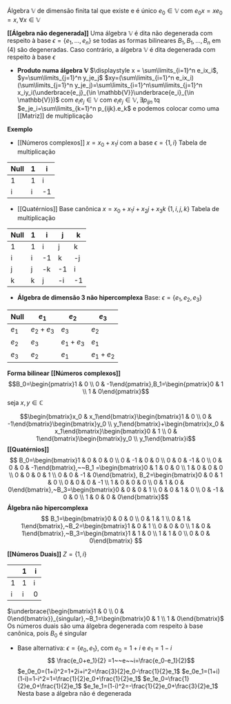 Álgebra $\mathbb{V}$ de dimensão finita tal que existe e é único $e_0\in \mathbb{V}$ com $e_0x=xe_0=x,\forall x \in \mathbb{V}$  

**[[Álgebra não degenerada]]**
Uma álgebra $\mathbb{V}$ é dita não degenerada com respeito à base $\epsilon =\{ e_1,...,e_n \}$ se todas as formas bilineares $B_1,B_1,...,B_n$ em (4) são degeneradas. Caso contrário, a álgebra $\mathbb{V}$ é dita degenerada com respeito à base $\epsilon$


- **Produto numa álgebra $\mathbb{V}$**
$\displaystyle x = \sum\limits_{i=1}^n e_ix_i$, $y=\sum\limits_{j=1}^n y_je_j$ 
$xy=(\sum\limits_{i=1}^n e_ix_i)(\sum\limits_{j=1}^n y_je_j)=\sum\limits_{i=1}^n\sum\limits_{j=1}^n x_iy_i(\underbrace{e_j}_{\in \mathbb{V}}\underbrace{e_i}_{\in \mathbb{V}})$  com $e_ie_j\in\mathbb{V}$ com $e_ie_j\in \mathbb{V},\exists p_{ijn}$ tq
$e_je_i=\sum\limits_{k=1}^n p_{ijk}.e_k$ e podemos colocar como uma [[Matriz]] de multiplicação

**Exemplo**
- [[Números complexos]] $x=x_0+x_1i$  com a base $\epsilon =\{ 1,i \}$
Tabela de multiplicação

| Null | 1   | i   |
| ---- | --- | --- |
| 1    | 1   | i   |
| i    | i   | -1    |
- [[Quatérnios]] Base canônica $x=x_0+x_1i+x_2j+x_3k$ $\{ 1,i,j,k \}$ 
Tabela de multiplicação

| Null | 1   | i   | j   | k   |
| ---- | --- | --- | --- | --- |
| 1    | 1   | i   | j   | k   |
| i    | i   | -1  | k   | -j  |
| j    | j   | -k  | -1  | i   |
| k    | k   | j   | -i  | -1  |
- **Álgebra de dimensão 3 não hipercomplexa** Base: $\epsilon=\{ e_1,e_2,e_3 \}$

| Null  | $e_1$     | $e_2$     | $e_3$     |
| ----- | --------- | --------- | --------- |
| $e_1$ | $e_2+e_3$ | $e_3$     | $e_2$     |
| $e_2$ | $e_3$     | $e_1+e_3$ | $e_1$     |
| $e_3$ | $e_2$     | $e_1$     | $e_1+e_2$ |
**Forma bilinear**
**[[Números complexos]]** 
$$B_0=\begin{pmatrix}1 & 0 \\ 0 & -1\end{pmatrix},B_1=\begin{pmatrix}0 & 1 \\ 1 & 0\end{pmatrix}$$
seja $x,y\in\mathbb{C}$ 

$$\begin{bmatrix}x_0 & x_1\end{bmatrix}\begin{bmatrix}1 & 0 \\ 0 & -1\end{bmatrix}\begin{bmatrix}y_0 \\ y_1\end{bmatrix}+\begin{bmatrix}x_0 & x_1\end{bmatrix}\begin{bmatrix}0 & 1 \\ 0 & 1\end{bmatrix}\begin{bmatrix}y_0 \\ y_1\end{bmatrix}i$$
**[[Quatérnios]]**
$$ B_0=\begin{bmatrix}1 & 0 & 0 & 0 \\ 0 & -1 & 0 & 0 \\ 0 & 0 & -1 & 0 \\ 0 & 0 & 0 & -1\end{bmatrix},~~B_1 =\begin{bmatrix}0 & 1 & 0 & 0 \\ 1 & 0 & 0 & 0 \\ 0 & 0 & 0 & 1 \\ 0 & 0 & -1 & 0\end{bmatrix}, B_2=\begin{bmatrix}0 & 0 & 1 & 0 \\ 0 & 0 & 0 & -1 \\ 1 & 0 & 0 & 0 \\ 0 & 1 & 0 & 0\end{bmatrix},~B_3=\begin{bmatrix}0 & 0 & 0 & 1 \\ 0 & 0 & 1 & 0 \\ 0 & -1 & 0 & 0 \\ 1 & 0 & 0 & 0\end{bmatrix}$$
**Álgebra não hipercomplexa**
$$ B_1=\begin{bmatrix}0 & 0 & 0 \\ 0 & 1 & 1 \\ 0 & 1 & 1\end{bmatrix},~B_2=\begin{bmatrix}1 & 0 & 1 \\ 0 & 0 & 0 \\ 1 & 0 & 1\end{bmatrix},~B_3=\begin{bmatrix}1 & 1 & 0 \\ 1 & 1 & 0 \\ 0 & 0 & 0\end{bmatrix} $$

**[[Números Duais]]** $Z=\{ 1,i \}$

|     | 1   | i   |
| --- | --- | --- |
| 1   | 1   | i   |
| i   | i   | 0   |
$\underbrace{\begin{bmatrix}1 & 0 \\ 0 & 0\end{bmatrix}}_{singular},~B_1=\begin{bmatrix}0 & 1 \\ 1 & 0\end{bmatrix}$
Os números duais são uma álgebra degenerada com respeito à base canônica, pois $B_0$ é singular
- Base alternativa: $\epsilon=\{ e_0,e_1 \}$, com $e_0=1+i$ e $e_1=1-i$ 
$$ \frac{e_0+e_1}{2} =1~~e~~i=\frac{e_0-e_1}{2}$$
$e_0e_0=(1+i)^2=1+2i+i^2=\frac{3}{2}e_0-\frac{1}{2}e_1$
$e_0e_1=(1+i)(1-i)=1-i^2=1=\frac{1}{2}e_0+\frac{1}{2}e_1$
$e_1e_0=\frac{1}{2}e_0+\frac{1}{2}e_1$
$e_1e_1=(1-i)^2=-\frac{1}{2}e_0+\frac{3}{2}e_1$
Nesta base a álgebra não é degenerada